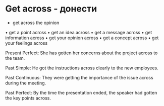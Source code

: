 # Get across - донести




- get across the opinion

• get a point across
• get an idea across
• get a message across
• get information across
• get your opinion across
• get a concept across
• get your feelings across

Present Perfect:
She has gotten her concerns about the project across to the team.

Past Simple: 
He got the instructions across clearly to the new employees.

Past Continuous:
They were getting the importance of the issue across during the meeting.

Past Perfect:
By the time the presentation ended, the speaker had gotten the key points across.